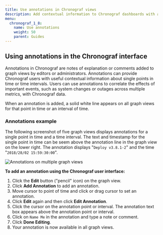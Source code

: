 ```yaml
---
title: Use annotations in Chronograf views
description: Add contextual information to Chronograf dashboards with annotations.
menu:
  chronograf_1_8:
    name: Use annotations
    weight: 50
    parent: Guides
---
```


## Using annotations in the Chronograf interface

Annotations in Chronograf are notes of explanation or comments added to graph views by editors or administrators. Annotations can provide Chronograf users with useful contextual information about single points in time or time intervals. Users can use annotations to correlate the effects of important events, such as system changes or outages across multiple metrics, with Chronograf data.

When an annotation is added, a solid white line appears on all graph views for that point in time or an interval of time.

### Annotations example

The following screenshot of five graph views displays annotations for a single point in time and a time interval.
The text and timestamp for the single point in time can be seem above the annotation line in the graph view on the lower right.
The annotation displays "`Deploy v3.8.1-2`" and the time "`2018/28/02 15:59:30:00`".

![Annotations on multiple graph views](/img/chronograf/1-6-annotations-example.png)


**To add an annotation using the Chronograf user interface:**

1. Click the **Edit** button ("pencil" icon) on the graph view.
2. Click **Add Annotation** to add an annotation.
3. Move cursor to point of time and click or drag cursor to set an annotation.
4. Click **Edit** again and then click **Edit Annotation**.
5. Click the cursor on the annotation point or interval. The annotation text box appears above the annotation point or interval.
6. Click on `Name Me` in the annotation and type a note or comment.
7. Click **Done Editing**.
8. Your annotation is now available in all graph views.
